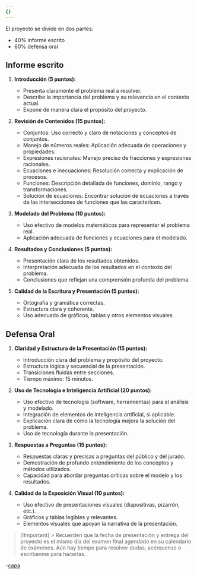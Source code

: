 ```yaml
---
{}
---
```

   
El proyecto se divide en dos partes:    
   
   
- 40% informe escrito   
- 60% defensa oral   
   
## Informe escrito   
   
1. **Introducción (5 puntos):**   
       
   
    - Presenta claramente el problema real a resolver.   
    - Describe la importancia del problema y su relevancia en el contexto actual.   
    - Expone de manera clara el propósito del proyecto.   
2. **Revisión de Contenidos (15 puntos):**   
   
   
    - Conjuntos: Uso correcto y claro de notaciones y conceptos de conjuntos.   
    - Manejo de números reales: Aplicación adecuada de operaciones y propiedades.   
    - Expresiones racionales: Manejo preciso de fracciones y expresiones racionales.   
    - Ecuaciones e inecuaciones: Resolución correcta y explicación de procesos.   
    - Funciones: Descripción detallada de funciones, dominio, rango y transformaciones.    
    - Solución de ecuaciones: Encontrar solución de ecuaciones a través de las intersecciones de funciones que las caractericen.   
1. **Modelado del Problema (10 puntos):**   
       
   
    - Uso efectivo de modelos matemáticos para representar el problema real.   
    - Aplicación adecuada de funciones y ecuaciones para el modelado.   
4. **Resultados y Conclusiones (5 puntos):**   
       
   
    - Presentación clara de los resultados obtenidos.   
    - Interpretación adecuada de los resultados en el contexto del problema.   
    - Conclusiones que reflejan una comprensión profunda del problema.   
5. **Calidad de la Escritura y Presentación (5 puntos):**   
       
   
    - Ortografía y gramática correctas.   
    - Estructura clara y coherente.   
    - Uso adecuado de gráficos, tablas y otros elementos visuales.   
   
## Defensa Oral   
   
1. **Claridad y Estructura de la Presentación (15 puntos):**   
       
   
    - Introducción clara del problema y propósito del proyecto.   
    - Estructura lógica y secuencial de la presentación.   
    - Transiciones fluidas entre secciones.   
    - Tiempo máximo: 15 minutos.   
1. **Uso de Tecnología e Inteligencia Artificial (20 puntos):**   
       
   
    - Uso efectivo de tecnología (software, herramientas) para el análisis y modelado.   
    - Integración de elementos de inteligencia artificial, si aplicable.   
    - Explicación clara de cómo la tecnología mejora la solución del problema.   
    - Uso de tecnología durante la presentación.   
3. **Respuestas a Preguntas (15 puntos):**   
       
   
    - Respuestas claras y precisas a preguntas del público y del jurado.   
    - Demostración de profundo entendimiento de los conceptos y métodos utilizados.   
    - Capacidad para abordar preguntas críticas sobre el modelo y los resultados.   
4. **Calidad de la Exposición Visual (10 puntos):**   
       
   
    - Uso efectivo de presentaciones visuales (diapositivas, pizarrón, etc.).   
    - Gráficos y tablas legibles y relevantes.   
    - Elementos visuales que apoyan la narrativa de la presentación.   
   
   
> [!Important] > Recuerden que la fecha de presentación y entrega del proyecto es el mismo día del examen final agendado en su calendario de exámenes. Aún hay tiempo para resolver dudas, acérquense o escríbanme para hacerlas.   
   
   
-[capa](../../capa.md)
